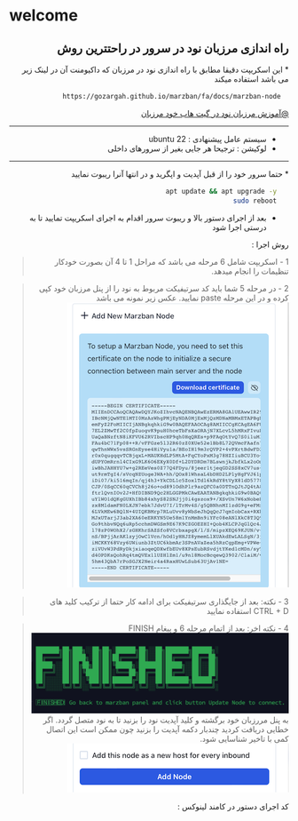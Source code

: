 # welcome
<div dir="rtl">
<h2>
راه اندازی مرزبان نود در سرور در راحتترین روش
</h2>
* این اسکریپت دقیقا مطابق با راه اندازی نود در مرزبان که داکیومنت آن در لینک زیر می باشد استفاده میکند

   ```sh
     https://gozargah.github.io/marzban/fa/docs/marzban-node
  ```

[@آموزش مرزبان نود در گیت هاب خود مرزبان](https://gozargah.github.io/marzban/fa/docs/marzban-node)
<hr>


* سیستم عامل پیشنهادی : ubuntu 22
* لوکیشن : ترجیحا هر جایی بغیر از سرورهای داخلی

<hr>
 * حتما سرور خود را از قبل آپدیت و اپگرید و در انتها آنرا ریبوت نمایید


   ```sh
      apt update && apt upgrade -y
      sudo reboot
   ```


 * بعد از اجرای دستور بالا و ریبوت سرور اقدام به اجرای اسکریپت تمایید تا به درستی اجرا شود


روش اجرا :
>1 -  اسکریپت شامل 6 مرحله می باشد که مراحل 1 تا 4 آن بصورت خودکار تنظیمات را انجام میدهد.

>2 -  در مرحله 5 شما باید کد سرتیفیکت مربوط به نود را از پنل مرزبان خود کپی کرده و در این مرحله paste نمایید. عکس 
> زیر نمونه می باشد
> ![certificate_panel.png](certificate_panel.png)

>3 -  نکته: بعد از جایگذاری سرتیفیکت برای ادامه کار حتما از ترکیب کلید های CTRL + D استفاده نمایید


>4 -  نکته اخر: بعد از اتمام مرحله 6 و پیغام FINISH
> ![finished.png](finished.png)
به پنل مررزبان خود برگشته و کلید آپدیت نود را بزنید تا به نود متصل گردد. اگر خطایی دریافت کردید چندبار دکمه آپدیت 
را بزنید چون ممکن است این اتصال کمی با تاخیر شناسایی شود.
> ![buttonUpdate.png](buttonUpdate.png)




 کد اجرای دستور در کامند لینوکس :

   ```sh bash <(curl -fsSL https://raw.githubusercontent.com/nsa14/script-marzban-node/master/install.sh)
   ```
 
<br>


</div>